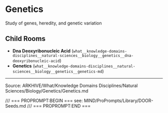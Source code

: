 # Genetics

Study of genes, heredity, and genetic variation

## Child Rooms
- **Dna Deoxyribonucleic Acid** (`what__knowledge-domains-disciplines__natural-sciences__biology__genetics__dna-deoxyribonucleic-acid`)
- **Genetics** (`what__knowledge-domains-disciplines__natural-sciences__biology__genetics__genetics-md`)

---
Source: ARKHIVE/What/Knowledge Domains Disciplines/Natural Sciences/Biology/Genetics/Genetics.md

/// === PROPROMPT:BEGIN ===
see: MIND/ProPrompts/Library/DOOR-Seeds.md
/// === PROPROMPT:END ===

